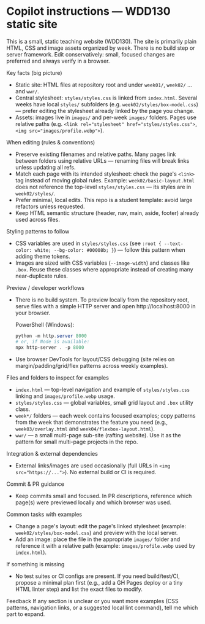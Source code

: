 <!--
Repository: wdd130
Purpose: Short, actionable guidance for GitHub Copilot / AI agents to be immediately productive editing this static website.
--> 

# Copilot instructions — WDD130 static site

This is a small, static teaching website (WDD130). The site is primarily plain HTML, CSS and image assets organized by week. There is no build step or server framework. Edit conservatively: small, focused changes are preferred and always verify in a browser.

Key facts (big picture)
- Static site: HTML files at repository root and under `week01/`, `week02/` … and `wwr/`.
- Central stylesheet: `styles/styles.css` is linked from `index.html`. Several weeks have local `styles/` subfolders (e.g. `week02/styles/box-model.css`) — prefer editing the stylesheet already linked by the page you change.
- Assets: images live in `images/` and per-week `images/` folders. Pages use relative paths (e.g. `<link rel="stylesheet" href="styles/styles.css">`, `<img src="images/profile.webp">`).

When editing (rules & conventions)
- Preserve existing filenames and relative paths. Many pages link between folders using relative URLs — renaming files will break links unless updating all refs.
- Match each page with its intended stylesheet: check the page's `<link>` tag instead of moving global rules. Example: `week02/basic-layout.html` does not reference the top-level `styles/styles.css` — its styles are in `week02/styles/`.
- Prefer minimal, local edits. This repo is a student template: avoid large refactors unless requested.
- Keep HTML semantic structure (header, nav, main, aside, footer) already used across files.

Styling patterns to follow
- CSS variables are used in `styles/styles.css` (see `:root { --text-color: white; --bg-color: #00008b; }`) — follow this pattern when adding theme tokens.
- Images are sized with CSS variables (`--image-width`) and classes like `.box`. Reuse these classes where appropriate instead of creating many near-duplicate rules.

Preview / developer workflows
- There is no build system. To preview locally from the repository root, serve files with a simple HTTP server and open http://localhost:8000 in your browser.

  PowerShell (Windows):
  ```powershell
  python -m http.server 8000
  # or, if Node is available:
  npx http-server . -p 8000
  ```

- Use browser DevTools for layout/CSS debugging (site relies on margin/padding/grid/flex patterns across weekly examples).

Files and folders to inspect for examples
- `index.html` — top-level navigation and example of `styles/styles.css` linking and `images/profile.webp` usage.
- `styles/styles.css` — global variables, small grid layout and `.box` utility class.
- `week*/` folders — each week contains focused examples; copy patterns from the week that demonstrates the feature you need (e.g., `week03/overlay.html` and `week04/flexbox-layout.html`).
- `wwr/` — a small multi-page sub-site (rafting website). Use it as the pattern for small multi-page projects in the repo.

Integration & external dependencies
- External links/images are used occasionally (full URLs in `<img src="https://...">`). No external build or CI is required.

Commit & PR guidance
- Keep commits small and focused. In PR descriptions, reference which page(s) were previewed locally and which browser was used.

Common tasks with examples
- Change a page's layout: edit the page's linked stylesheet (example: `week02/styles/box-model.css`) and preview with the local server.
- Add an image: place the file in the appropriate `images/` folder and reference it with a relative path (example: `images/profile.webp` used by `index.html`).

If something is missing
- No test suites or CI configs are present. If you need build/test/CI, propose a minimal plan first (e.g., add a GH Pages deploy or a tiny HTML linter step) and list the exact files to modify.

Feedback
If any section is unclear or you want more examples (CSS patterns, navigation links, or a suggested local lint command), tell me which part to expand.
